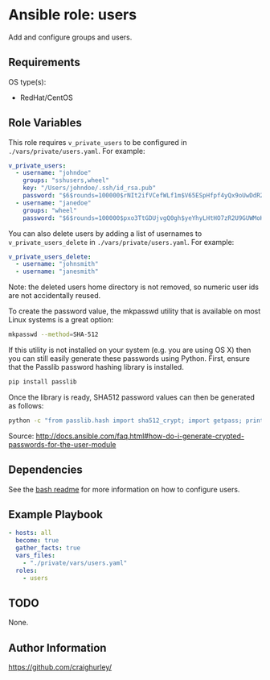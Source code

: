 # Ansible role: users

Add and configure groups and users.

## Requirements

OS type(s):

* RedHat/CentOS

## Role Variables

This role requires `v_private_users` to be configured in `./vars/private/users.yaml`.  For example:

```yaml
v_private_users:
  - username: "johndoe"
    groups: "sshusers,wheel"
    key: "/Users/johndoe/.ssh/id_rsa.pub"
    password: "$6$rounds=100000$rNIt2ifVCefWLf1m$V65ESpHfpf4yQx9oUwDdR2tBM9TKg2ZaRZ50v.a8gnT3GEuivFZL4Sijexel5bRgZxbi4uuzX6ErYgr/ZlC8r0"
  - username: "janedoe"
    groups: "wheel"
    password: "$6$rounds=100000$pxo3TtGDUjvgQ0gh$yeYhyLHtHO7zR2U9GUWMoHaByvQCj410diEofYr/OsHgnEBJ3XATSGghTK41YdKnhroiEsCEsTZxuTPWxOX/h/"
```

You can also delete users by adding a list of usernames to `v_private_users_delete` in `./vars/private/users.yaml`.  For example:

```yaml
v_private_users_delete:
  - username: "johnsmith"
  - username: "janesmith"
```

Note: the deleted users home directory is not removed, so numeric user ids are not accidentally reused.

To create the password value, the mkpasswd utility that is available on most Linux systems is a great option:

```sh
mkpasswd --method=SHA-512
```

If this utility is not installed on your system (e.g. you are using OS X) then you can still easily generate these passwords using Python.  First, ensure that the Passlib password hashing library is installed.

```sh
pip install passlib
```

Once the library is ready, SHA512 password values can then be generated as follows:

```sh
python -c "from passlib.hash import sha512_crypt; import getpass; print sha512_crypt.encrypt(getpass.getpass())"
```

Source: <http://docs.ansible.com/faq.html#how-do-i-generate-crypted-passwords-for-the-user-module>

## Dependencies

See the [bash readme](../bash/) for more information on how to configure users.

## Example Playbook

```yaml
- hosts: all
  become: true
  gather_facts: true
  vars_files:
    - "./private/vars/users.yaml"
  roles:
    - users
```

## TODO

None.

## Author Information

<https://github.com/craighurley/>
